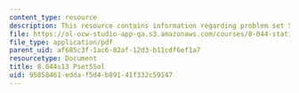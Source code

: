 ```yaml
---
content_type: resource
description: This resource contains information regarding problem set 5 solution.
file: https://ol-ocw-studio-app-qa.s3.amazonaws.com/courses/8-044-statistical-physics-i-spring-2013/95858461eddaf5d4b89141f332c59147_MIT8_044S13_pss5.pdf
file_type: application/pdf
parent_uid: af685c3f-1ac6-82af-12d3-b11cdf6ef1a7
resourcetype: Document
title: 8.044s13 Pset5Sol
uid: 95858461-edda-f5d4-b891-41f332c59147
---
```

